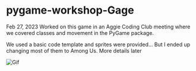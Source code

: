 # pygame-workshop-Gage

Feb 27, 2023
Worked on this game in an Aggie Coding Club meeting where we covered classes and movement in the PyGame package.

We used a basic code template and sprites were provided... But I ended up changing most of them to Among Us. More details later

![Gif]([https://github.com/GageHoweTamu/pygame-workshop-Gage/New.gif](https://github.com/GageHoweTamu/pygame-workshop-Gage/blob/master/New.gif) "Gif2")
